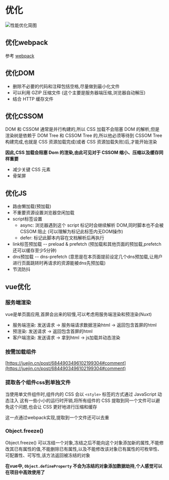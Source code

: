 # 优化

![性能优化简图](https://gitee.com/M-cheng-web/map-storage/raw/master/vue-img/58082bb8d51e463291a98012efd26c55_tplv-k3u1fbpfcp-watermark.webp)

## 优化webpack
参考 [webpack](../tools/webpack.md)

## 优化DOM
+ 删除不必要的代码和注释包括空格,尽量做到最小化文件
+ 可以利用 GZIP 压缩文件 (这个主要是服务器端压缩,浏览器自动解压)
+ 结合 HTTP 缓存文件

## 优化CSSOM
DOM 和 CSSOM 通常是并行构建的,所以 CSS 加载不会阻塞 DOM 的解析,但是渲染树是依赖于 DOM Tree 和 CSSOM Tree 的,所以他必须等待到 CSSOM Tree 构建完成,也就是 CSS 资源加载完成(或者 CSS 资源加载失败)后,才能开始渲染

**因此,CSS 加载会阻塞 Dom 的渲染,由此可见对于 CSSOM 缩小、压缩以及缓存同样重要**

+ 减少关键 CSS 元素
+ 骨架屏

## 优化JS
+ 路由懒加载(预加载)
+ 不重要资源设置浏览器空闲加载
+ script标签设置
  - async: 浏览器遇到这个 script 标记时会继续解析 DOM,同时脚本也不会被 CSSOM 阻止 (可以理解为标记此标签内无DOM操作)
  - defer: 标记此脚本内容在文档解析后再执行
+ link标签预加载 -- preload & prefetch (预加载和其他页面的预加载,prefetch还可以缓存至少5分钟)
+ dns预加载 -- dns-prefetch (意思是在本页面提前设定几个dns预加载,让用户进行页面跳转时再请求的资源能被dns先预加载)
+ 节流防抖

## vue优化
### 服务端渲染
vue是单页面应用,首屏会出来的较慢,可以考虑用服务端渲染和预渲染(Nuxt)

+ 服务端渲染: 发送请求 -> 服务端请求数据渲染html -> 返回包含首屏的html
+ 预渲染: 发送请求 -> 返回包含首屏的html
+ 客户端渲染: 发送请求 -> 拿到html -> js加载并动态渲染

### 按需加载组件
[https://juejin.cn/post/6844903496102199304#comment](https://juejin.cn/post/6844903496102199304#comment)

### 提取各个组件css到单独文件
当使用单文件组件时,组件内的 CSS 会以 `<style>` 标签的方式通过 JavaScript 动态注入
这有一些小小的运行时开销,将所有组件的 CSS 提取到同一个文件可以避免这个问题,也会让 CSS 更好地进行压缩和缓存

这一点通过webpack实现,提取到一个文件还可以去重

### Object.freeze()
Object.freeze() 可以冻结一个对象,冻结之后不能向这个对象添加新的属性,不能修改其已有属性的值,不能删除已有属性,以及不能修改该对象已有属性的可枚举性、可配置性、可写性,该方法返回被冻结的对象

**在vue中, `Object.defineProperty` 不会为冻结的对象添加数据劫持,个人感觉可以在项目中高效使用了**